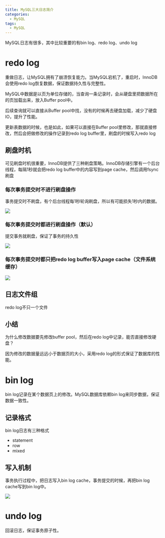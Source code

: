 ```yaml
---
title: MySQL三大日志简介
categories:
  - MySQL
tags:
  - MySQL
---
```


MySQL日志有很多，其中比较重要的有bin log、redo log、undo log

# redo log

重做日志，让MySQL拥有了崩溃恢复能力。当MySQL宕机了，重启时，InnoDB会使用redo log恢复数据，保证数据持久性与完整性。

MySQL中数据是以页为单位存储的，当查询一条记录时，会从硬盘里把数据所在的页加载出来，放入Buffer pool中。

后续查询就可以直接从Buffer pool中找，没有的时候再去硬盘加载，减少了硬盘IO，提升了性能。

更新表数据的时候，也是如此，如果可以直接在Buffer pool里修改，那就直接修改，然后会把做修改的操作记录到redo log buffer里，刷盘的时候写入redo log

## 刷盘时机

可见刷盘时机很重要，InnoDB提供了三种刷盘策略。InnoDB存储引擎有一个后台线程，每隔1秒就会把redo log buffer中的内容写到page cache，然后调用fsync刷盘

### 每次事务提交时不进行刷盘操作

事务提交时不刷盘，有个后台线程每1秒轮询刷盘，所以有可能损失1秒内的数据。

![](https://cdn.jsdelivr.net/gh/18702524676/CND5/image/mysql/03/06.png)

### 每次事务提交时都进行刷盘操作（默认）

提交事务就刷盘，保证了事务的持久性

![](https://cdn.jsdelivr.net/gh/18702524676/CND5/image/mysql/03/07.png)

### 每次事务提交时都只把redo log buffer写入page cache（文件系统缓存）

![](https://cdn.jsdelivr.net/gh/18702524676/CND5/image/mysql/03/09.png)

## 日志文件组

redo log不只一个文件

## 小结

为什么修改数据要先修改buffer pool，然后在redo log中记录，能否直接修改硬盘？

因为修改的数据量远远小于数据页的大小，采用redo log的形式保证了数据库的性能。

# bin log

bin log记录在某个数据页上的修改。MySQL数据库依赖bin log来同步数据，保证数据一致性。

## 记录格式

bin log日志有三种格式

- statement
- row
- mixed

## 写入机制

事务执行过程中，把日志写入bin log cache，事务提交的时候，再把bin log cache写到bin log中。

![](https://cdn.jsdelivr.net/gh/18702524676/CND5/image/mysql/04/04.png)

# undo log

回滚日志，保证事务原子性。

